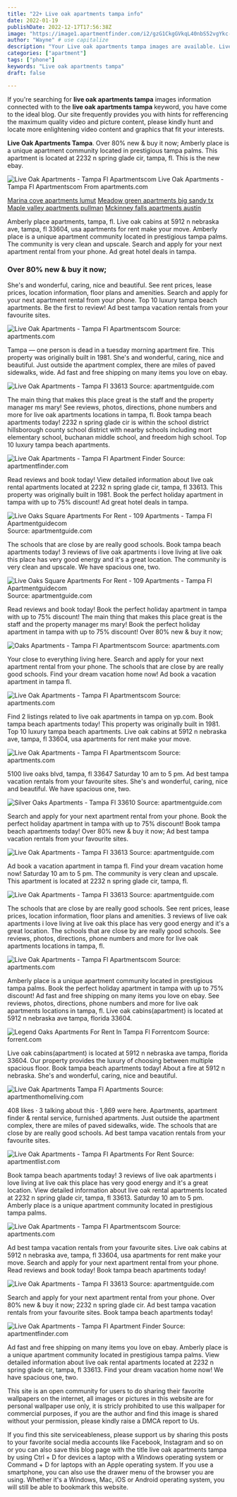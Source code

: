 ```yaml
---
title: "22+ Live oak apartments tampa info"
date: 2022-01-19
publishDate: 2022-12-17T17:56:38Z
image: "https://image1.apartmentfinder.com/i2/gzG1CkgGVkqL40nbS52vgYkc-zw4vORf1AtR3w-Qrbg/117/live-oak-apartments-tampa-fl-upgraded-kitchen.jpg"
author: "Wayne" # use capitalize
description: "Your Live oak apartments tampa images are available. Live oak apartments tampa are a topic that is being searched for and liked by netizens today. You can Find and Download the Live oak apartments tampa files here. Get all royalty-free photos and vectors."
categories: ["apartment"]
tags: ["phone"]
keywords: "Live oak apartments tampa"
draft: false

---
```


If you're searching for **live oak apartments tampa** images information connected with to the **live oak apartments tampa** keyword, you have come to the ideal  blog.  Our site frequently  provides you with  hints  for refferencing  the maximum  quality video and picture  content, please kindly hunt and locate more enlightening video content and graphics  that fit your interests.

**Live Oak Apartments Tampa**. Over 80% new &amp; buy it now; Amberly place is a unique apartment community located in prestigious tampa palms. This apartment is located at 2232 n spring glade cir, tampa, fl. This is the new ebay.

![Live Oak Apartments - Tampa Fl Apartmentscom](https://images1.apartments.com/m2/kLg4tw0xETUaq6O5607t4g_VB7CQZ-v6Y-pkxk1-eHQ/H330W495/live-oak-apartments-tampa-fl-map-image-of-the-property.jpg?p=1 "Live Oak Apartments - Tampa Fl Apartmentscom")
Live Oak Apartments - Tampa Fl Apartmentscom From apartments.com

[Marina cove apartments lumut](/marina-cove-apartments-lumut/)
[Meadow green apartments big sandy tx](/meadow-green-apartments-big-sandy-tx/)
[Maple valley apartments pullman](/maple-valley-apartments-pullman/)
[Mckinney falls apartments austin](/mckinney-falls-apartments-austin/)

Amberly place apartments, tampa, fl. Live oak cabins at 5912 n nebraska ave, tampa, fl 33604, usa apartments for rent make your move. Amberly place is a unique apartment community located in prestigious tampa palms. The community is very clean and upscale. Search and apply for your next apartment rental from your phone. Ad great hotel deals in tampa.

### Over 80% new &amp; buy it now;

She&#039;s and wonderful, caring, nice and beautiful. See rent prices, lease prices, location information, floor plans and amenities. Search and apply for your next apartment rental from your phone. Top 10 luxury tampa beach apartments. Be the first to review! Ad best tampa vacation rentals from your favourite sites.


![Live Oak Apartments - Tampa Fl Apartmentscom](https://images1.apartments.com/i2/Xii-eTALW2HqhvuMyWmY9X5y3HnglPQCKxZSiIh23hQ/117/live-oak-apartments-tampa-fl-private-screened-patio.jpg?p=1 "Live Oak Apartments - Tampa Fl Apartmentscom")
Source: apartments.com

Tampa — one person is dead in a tuesday morning apartment fire. This property was originally built in 1981. She&#039;s and wonderful, caring, nice and beautiful. Just outside the apartment complex, there are miles of paved sidewalks, wide. Ad fast and free shipping on many items you love on ebay.

![Live Oak Apartments - Tampa Fl 33613](https://rentpath-res.cloudinary.com/$img_current/t_3x2_jpg_xl/945b2374a6843fbc95e04028e2515a47 "Live Oak Apartments - Tampa Fl 33613")
Source: apartmentguide.com

The main thing that makes this place great is the staff and the property manager ms mary! See reviews, photos, directions, phone numbers and more for live oak apartments locations in tampa, fl. Book tampa beach apartments today! 2232 n spring glade cir is within the school district hillsborough county school district with nearby schools including mort elementary school, buchanan middle school, and freedom high school. Top 10 luxury tampa beach apartments.

![Live Oak Apartments - Tampa Fl Apartment Finder](https://image1.apartmentfinder.com/i2/zPDYKp3o09-08Rdbyj-y79-NiV1D-FOkDrEp50uqsm4/117/live-oak-apartments-tampa-fl-private-screened-patio.jpg "Live Oak Apartments - Tampa Fl Apartment Finder")
Source: apartmentfinder.com

Read reviews and book today! View detailed information about live oak rental apartments located at 2232 n spring glade cir, tampa, fl 33613. This property was originally built in 1981. Book the perfect holiday apartment in tampa with up to 75% discount! Ad great hotel deals in tampa.

![Live Oaks Square Apartments For Rent - 109 Apartments - Tampa Fl Apartmentguidecom](https://rentpath-res.cloudinary.com/w_336,h_280,t_rp,cs_tinysrgb,fl_force_strip,c_fill/e_unsharp_mask:50,q_auto/7af4ac1165ece29b45900abcc14a376c "Live Oaks Square Apartments For Rent - 109 Apartments - Tampa Fl Apartmentguidecom")
Source: apartmentguide.com

The schools that are close by are really good schools. Book tampa beach apartments today! 3 reviews of live oak apartments i love living at live oak this place has very good energy and it&#039;s a great location. The community is very clean and upscale. We have spacious one, two.

![Live Oaks Square Apartments For Rent - 109 Apartments - Tampa Fl Apartmentguidecom](https://rentpath-res.cloudinary.com/w_336,h_280,t_rp,cs_tinysrgb,fl_force_strip,c_fill/e_unsharp_mask:50,q_auto/c4e163adbfd788f8384a4d698a3b786c "Live Oaks Square Apartments For Rent - 109 Apartments - Tampa Fl Apartmentguidecom")
Source: apartmentguide.com

Read reviews and book today! Book the perfect holiday apartment in tampa with up to 75% discount! The main thing that makes this place great is the staff and the property manager ms mary! Book the perfect holiday apartment in tampa with up to 75% discount! Over 80% new &amp; buy it now;

![Oaks Apartments - Tampa Fl Apartmentscom](https://images1.apartments.com/i2/7zlu8UnaK0ljKasOK_jtGbdbw2ncHxKmLVSTYgaXBUU/111/oaks-apartments-tampa-fl-primary-photo.jpg "Oaks Apartments - Tampa Fl Apartmentscom")
Source: apartments.com

Your close to everything living here. Search and apply for your next apartment rental from your phone. The schools that are close by are really good schools. Find your dream vacation home now! Ad book a vacation apartment in tampa  fl.

![Live Oak Apartments - Tampa Fl Apartmentscom](https://images1.apartments.com/i2/Lol7VR59gLV-5FkrI3GfJzby5aunnMPHqKv6-acqH2Q/111/live-oak-apartments-tampa-fl-clean-quiet-community.jpg "Live Oak Apartments - Tampa Fl Apartmentscom")
Source: apartments.com

Find 2 listings related to live oak apartments in tampa on yp.com. Book tampa beach apartments today! This property was originally built in 1981. Top 10 luxury tampa beach apartments. Live oak cabins at 5912 n nebraska ave, tampa, fl 33604, usa apartments for rent make your move.

![Live Oak Apartments - Tampa Fl Apartmentscom](https://images1.apartments.com/i2/k_lN4TLHWMDNruf3HBAAampanbRgXBdwmW_F8hvbWRA/117/live-oak-apartments-tampa-fl-one-bedroom-apartment-with-private-scree.jpg?p=1 "Live Oak Apartments - Tampa Fl Apartmentscom")
Source: apartments.com

5100 live oaks blvd, tampa, fl 33647 Saturday 10 am to 5 pm. Ad best tampa vacation rentals from your favourite sites. She&#039;s and wonderful, caring, nice and beautiful. We have spacious one, two.

![Silver Oaks Apartments - Tampa Fl 33610](https://rentpath-res.cloudinary.com/$img_current/t_3x2_jpg_xl/eded07dc0dbe6fba38d7b8db0f3675b8 "Silver Oaks Apartments - Tampa Fl 33610")
Source: apartmentguide.com

Search and apply for your next apartment rental from your phone. Book the perfect holiday apartment in tampa with up to 75% discount! Book tampa beach apartments today! Over 80% new &amp; buy it now; Ad best tampa vacation rentals from your favourite sites.

![Live Oak Apartments - Tampa Fl 33613](https://rentpath-res.cloudinary.com/$img_current/t_3x2_jpg_xl/50d289526b7a86acc3e0c98b57b87a9d "Live Oak Apartments - Tampa Fl 33613")
Source: apartmentguide.com

Ad book a vacation apartment in tampa  fl. Find your dream vacation home now! Saturday 10 am to 5 pm. The community is very clean and upscale. This apartment is located at 2232 n spring glade cir, tampa, fl.

![Live Oak Apartments - Tampa Fl 33613](https://rentpath-res.cloudinary.com/$img_current/t_3x2_jpg_xl/e3324ba730ff9e81a74b58d9c34e2f50 "Live Oak Apartments - Tampa Fl 33613")
Source: apartmentguide.com

The schools that are close by are really good schools. See rent prices, lease prices, location information, floor plans and amenities. 3 reviews of live oak apartments i love living at live oak this place has very good energy and it&#039;s a great location. The schools that are close by are really good schools. See reviews, photos, directions, phone numbers and more for live oak apartments locations in tampa, fl.

![Live Oak Apartments - Tampa Fl Apartmentscom](https://images1.apartments.com/i2/UPq2LDfA5BA8prWdZhwbIVVh4h8YzAqeLMjQXGeJ7e0/117/live-oak-apartments-tampa-fl-one-bedroom-apartment-with-private-scree.jpg?p=1 "Live Oak Apartments - Tampa Fl Apartmentscom")
Source: apartments.com

Amberly place is a unique apartment community located in prestigious tampa palms. Book the perfect holiday apartment in tampa with up to 75% discount! Ad fast and free shipping on many items you love on ebay. See reviews, photos, directions, phone numbers and more for live oak apartments locations in tampa, fl. Live oak cabins(apartment) is located at 5912 n nebraska ave tampa, florida 33604.

![Legend Oaks Apartments For Rent In Tampa Fl Forrentcom](https://images1.forrent.com/i2/jXyKTysD9kz7bu7c78MysWc1Avv3eR706oDY1sZcnFY/117/image.jpg "Legend Oaks Apartments For Rent In Tampa Fl Forrentcom")
Source: forrent.com

Live oak cabins(apartment) is located at 5912 n nebraska ave tampa, florida 33604. Our property provides the luxury of choosing between multiple spacious floor. Book tampa beach apartments today! About a fire at 5912 n nebraska. She&#039;s and wonderful, caring, nice and beautiful.

![Live Oak Apartments Tampa Fl Apartments](https://images1.apartmenthomeliving.com/i2/mzw3bIHBO9XSAXPZIYv4a5BCkVfn3bVNUlofV4jeluY/118/image.jpg "Live Oak Apartments Tampa Fl Apartments")
Source: apartmenthomeliving.com

408 likes · 3 talking about this · 1,869 were here. Apartments, apartment finder &amp; rental service, furnished apartments. Just outside the apartment complex, there are miles of paved sidewalks, wide. The schools that are close by are really good schools. Ad best tampa vacation rentals from your favourite sites.

![Live Oak Apartments - Tampa Fl Apartments For Rent](https://res.cloudinary.com/apartmentlist/image/upload/c_fill,dpr_auto,f_auto,g_center,h_415,q_auto,w_640/lrfo0slxxs7cme2yjfep.jpg "Live Oak Apartments - Tampa Fl Apartments For Rent")
Source: apartmentlist.com

Book tampa beach apartments today! 3 reviews of live oak apartments i love living at live oak this place has very good energy and it&#039;s a great location. View detailed information about live oak rental apartments located at 2232 n spring glade cir, tampa, fl 33613. Saturday 10 am to 5 pm. Amberly place is a unique apartment community located in prestigious tampa palms.

![Live Oak Apartments - Tampa Fl Apartmentscom](https://images1.apartments.com/m2/kLg4tw0xETUaq6O5607t4g_VB7CQZ-v6Y-pkxk1-eHQ/H330W495/live-oak-apartments-tampa-fl-map-image-of-the-property.jpg?p=1 "Live Oak Apartments - Tampa Fl Apartmentscom")
Source: apartments.com

Ad best tampa vacation rentals from your favourite sites. Live oak cabins at 5912 n nebraska ave, tampa, fl 33604, usa apartments for rent make your move. Search and apply for your next apartment rental from your phone. Read reviews and book today! Book tampa beach apartments today!

![Live Oak Apartments - Tampa Fl 33613](https://rentpath-res.cloudinary.com/$img_current/t_3x2_jpg_xl/eb3f5ca2077865d03bf9c4981af004e8 "Live Oak Apartments - Tampa Fl 33613")
Source: apartmentguide.com

Search and apply for your next apartment rental from your phone. Over 80% new &amp; buy it now; 2232 n spring glade cir. Ad best tampa vacation rentals from your favourite sites. Book tampa beach apartments today!

![Live Oak Apartments - Tampa Fl Apartment Finder](https://image1.apartmentfinder.com/i2/gzG1CkgGVkqL40nbS52vgYkc-zw4vORf1AtR3w-Qrbg/117/live-oak-apartments-tampa-fl-upgraded-kitchen.jpg "Live Oak Apartments - Tampa Fl Apartment Finder")
Source: apartmentfinder.com

Ad fast and free shipping on many items you love on ebay. Amberly place is a unique apartment community located in prestigious tampa palms. View detailed information about live oak rental apartments located at 2232 n spring glade cir, tampa, fl 33613. Find your dream vacation home now! We have spacious one, two.

This site is an open community for users to do sharing their favorite wallpapers on the internet, all images or pictures in this website are for personal wallpaper use only, it is stricly prohibited to use this wallpaper for commercial purposes, if you are the author and find this image is shared without your permission, please kindly raise a DMCA report to Us.

If you find this site serviceableness, please support us by sharing this posts to your favorite social media accounts like Facebook, Instagram and so on or you can also save this blog page with the title live oak apartments tampa by using Ctrl + D for devices a laptop with a Windows operating system or Command + D for laptops with an Apple operating system. If you use a smartphone, you can also use the drawer menu of the browser you are using. Whether it's a Windows, Mac, iOS or Android operating system, you will still be able to bookmark this website.
